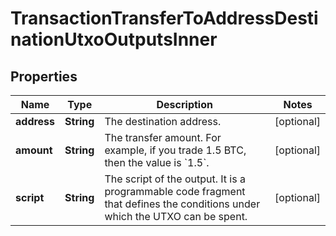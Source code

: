 

# TransactionTransferToAddressDestinationUtxoOutputsInner


## Properties

| Name | Type | Description | Notes |
|------------ | ------------- | ------------- | -------------|
|**address** | **String** | The destination address. |  [optional] |
|**amount** | **String** | The transfer amount. For example, if you trade 1.5 BTC, then the value is &#x60;1.5&#x60;.  |  [optional] |
|**script** | **String** | The script of the output. It is a programmable code fragment that defines the conditions under which the UTXO can be spent. |  [optional] |



